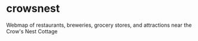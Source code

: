 # crowsnest
Webmap of restaurants, breweries, grocery stores, and attractions near the Crow's Nest Cottage

